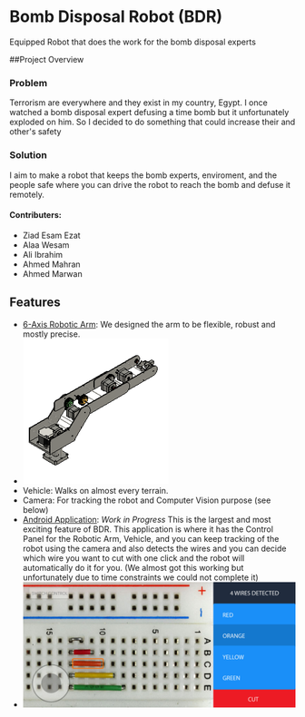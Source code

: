 # Bomb Disposal Robot (BDR)
Equipped Robot that does the work for the bomb disposal experts

##Project Overview


### Problem

Terrorism are everywhere and they exist in my country, Egypt. I once watched a bomb disposal expert defusing a time bomb but it unfortunately exploded on him. So I decided to do something that could increase their and other's safety

### Solution
I aim to make a robot that keeps the bomb experts, enviroment, and the people safe where you can drive the robot to reach the bomb and defuse it remotely.


#### Contributers:

- Ziad Esam Ezat
- Alaa Wesam
- Ali Ibrahim 
- Ahmed Mahran
- Ahmed Marwan

## Features

- [6-Axis Robotic Arm](https://i.imgur.com/Ku13uAW): We designed the arm to be flexible, robust and mostly precise.
- ![design](https://raw.githubusercontent.com/ZiadEzat/BDR/master/Arm%20v7.png)
- Vehicle: Walks on almost every terrain.
- Camera: For tracking the robot and Computer Vision purpose (see below)
- [Android Application](https://imgur.com/a/J2gTQwz): *Work in Progress* This is the largest and most exciting feature of BDR. This application is where it has the Control Panel for the Robotic Arm, Vehicle, and you can keep tracking of the robot using the camera and also detects the wires and you can decide which wire you want to cut with one click and the robot will automatically do it for you. (We almost got this working but unfortunately due to time constraints we could not complete it)
- ![demo](https://raw.githubusercontent.com/ZiadEzat/BDR/master/demo.jpg)


